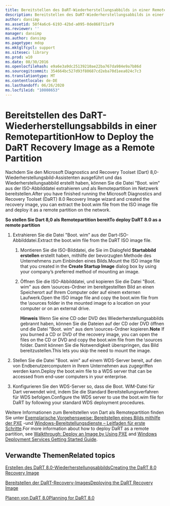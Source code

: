 ```yaml
---
title: Bereitstellen des DaRT-Wiederherstellungsabbilds in einer Remotepartition
description: Bereitstellen des DaRT-Wiederherstellungsabbilds in einer Remotepartition
author: dansimp
ms.assetid: 58f4a6c6-6193-42bd-a095-0de868711af9
ms.reviewer: ''
manager: dansimp
ms.author: dansimp
ms.pagetype: mdop
ms.mktglfcycl: support
ms.sitesec: library
ms.prod: w10
ms.date: 08/30/2016
ms.openlocfilehash: e9a6e3a9dc25139210ae22ba767da984e9a7b86d
ms.sourcegitcommit: 354664bc527d93f80687cd2eba70d1eea024c7c3
ms.translationtype: MT
ms.contentlocale: de-DE
ms.lasthandoff: 06/26/2020
ms.locfileid: "10808653"
---
```

# <span data-ttu-id="04bee-103">Bereitstellen des DaRT-Wiederherstellungsabbilds in einer Remotepartition</span><span class="sxs-lookup"><span data-stu-id="04bee-103">How to Deploy the DaRT Recovery Image as a Remote Partition</span></span>


<span data-ttu-id="04bee-104">Nachdem Sie den Microsoft Diagnostics and Recovery Toolset (Dart) 8,0-Wiederherstellungsbild-Assistenten ausgeführt und das Wiederherstellungsabbild erstellt haben, können Sie die Datei "Boot. wim" aus der ISO-Abbilddatei extrahieren und als Remotepartition im Netzwerk bereitstellen.</span><span class="sxs-lookup"><span data-stu-id="04bee-104">After you have finished running the Microsoft Diagnostics and Recovery Toolset (DaRT) 8.0 Recovery Image wizard and created the recovery image, you can extract the boot.wim file from the ISO image file and deploy it as a remote partition on the network.</span></span>

**<span data-ttu-id="04bee-105">So stellen Sie Dart 8,0 als Remotepartition bereit</span><span class="sxs-lookup"><span data-stu-id="04bee-105">To deploy DaRT 8.0 as a remote partition</span></span>**

1.  <span data-ttu-id="04bee-106">Extrahieren Sie die Datei "Boot. wim" aus der Dart-ISO-Abbilddatei.</span><span class="sxs-lookup"><span data-stu-id="04bee-106">Extract the boot.wim file from the DaRT ISO image file.</span></span>

    1.  <span data-ttu-id="04bee-107">Montieren Sie die ISO-Bilddatei, die Sie im Dialogfeld **Startabbild erstellen** erstellt haben, mithilfe der bevorzugten Methode des Unternehmens zum Einbinden eines Bilds.</span><span class="sxs-lookup"><span data-stu-id="04bee-107">Mount the ISO image file that you created in the **Create Startup Image** dialog box by using your company’s preferred method of mounting an image.</span></span>

    2.  <span data-ttu-id="04bee-108">Öffnen Sie die ISO-Abbilddatei, und kopieren Sie die Datei "Boot. wim" aus dem \\sources-Ordner im bereitgestellten Bild an einen Speicherort auf Ihrem Computer oder auf einem externen Laufwerk.</span><span class="sxs-lookup"><span data-stu-id="04bee-108">Open the ISO image file and copy the boot.wim file from the \\sources folder in the mounted image to a location on your computer or on an external drive.</span></span>

        <span data-ttu-id="04bee-109">**Hinweis**  Wenn Sie eine CD oder DVD des Wiederherstellungsabbilds gebrannt haben, können Sie die Dateien auf der CD oder DVD öffnen und die Datei "Boot. wim" aus dem \\sources-Ordner kopieren.</span><span class="sxs-lookup"><span data-stu-id="04bee-109">**Note** If you burned a CD or DVD of the recovery image, you can open the files on the CD or DVD and copy the boot.wim file from the \\sources folder.</span></span> <span data-ttu-id="04bee-110">Damit können Sie die Notwendigkeit überspringen, das Bild bereitzustellen.</span><span class="sxs-lookup"><span data-stu-id="04bee-110">This lets you skip the need to mount the image.</span></span>

         

2.  <span data-ttu-id="04bee-111">Stellen Sie die Datei "Boot. wim" auf einem WDS-Server bereit, auf den von Endbenutzercomputern in Ihrem Unternehmen aus zugegriffen werden kann.</span><span class="sxs-lookup"><span data-stu-id="04bee-111">Deploy the boot.wim file to a WDS server that can be accessed from end-user computers in your enterprise.</span></span>

3.  <span data-ttu-id="04bee-112">Konfigurieren Sie den WDS-Server so, dass die Boot. WIM-Datei für Dart verwendet wird, indem Sie die Standard Bereitstellungsverfahren für WDS befolgen.</span><span class="sxs-lookup"><span data-stu-id="04bee-112">Configure the WDS server to use the boot.wim file for DaRT by following your standard WDS deployment procedures.</span></span>

<span data-ttu-id="04bee-113">Weitere Informationen zum Bereitstellen von Dart als Remotepartition finden Sie unter [Exemplarische Vorgehensweise: Bereitstellen eines Bilds mithilfe der PXE](https://go.microsoft.com/fwlink/?LinkId=212108) -und [Windows-Bereitstellungsdienste – Leitfaden für erste Schritte](https://go.microsoft.com/fwlink/?LinkId=212106).</span><span class="sxs-lookup"><span data-stu-id="04bee-113">For more information about how to deploy DaRT as a remote partition, see [Walkthrough: Deploy an Image by Using PXE](https://go.microsoft.com/fwlink/?LinkId=212108) and [Windows Deployment Services Getting Started Guide](https://go.microsoft.com/fwlink/?LinkId=212106).</span></span>

## <span data-ttu-id="04bee-114">Verwandte Themen</span><span class="sxs-lookup"><span data-stu-id="04bee-114">Related topics</span></span>


[<span data-ttu-id="04bee-115">Erstellen des DaRT 8.0-Wiederherstellungsabbilds</span><span class="sxs-lookup"><span data-stu-id="04bee-115">Creating the DaRT 8.0 Recovery Image</span></span>](creating-the-dart-80-recovery-image-dart-8.md)

[<span data-ttu-id="04bee-116">Bereitstellen der DaRT-Recovery-Images</span><span class="sxs-lookup"><span data-stu-id="04bee-116">Deploying the DaRT Recovery Image</span></span>](deploying-the-dart-recovery-image-dart-8.md)

[<span data-ttu-id="04bee-117">Planen von DaRT 8.0</span><span class="sxs-lookup"><span data-stu-id="04bee-117">Planning for DaRT 8.0</span></span>](planning-for-dart-80-dart-8.md)

 

 






